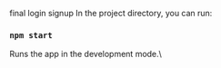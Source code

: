 final login signup
In the project directory, you can run:

### `npm start`

Runs the app in the development mode.\

